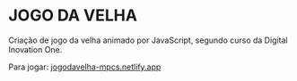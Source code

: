 # **JOGO DA VELHA**

Criação de jogo da velha animado por JavaScript, segundo curso da Digital Inovation One.

Para jogar: [jogodavelha-mpcs.netlify.app](jogodavelha-mpcs.netlify.app)
